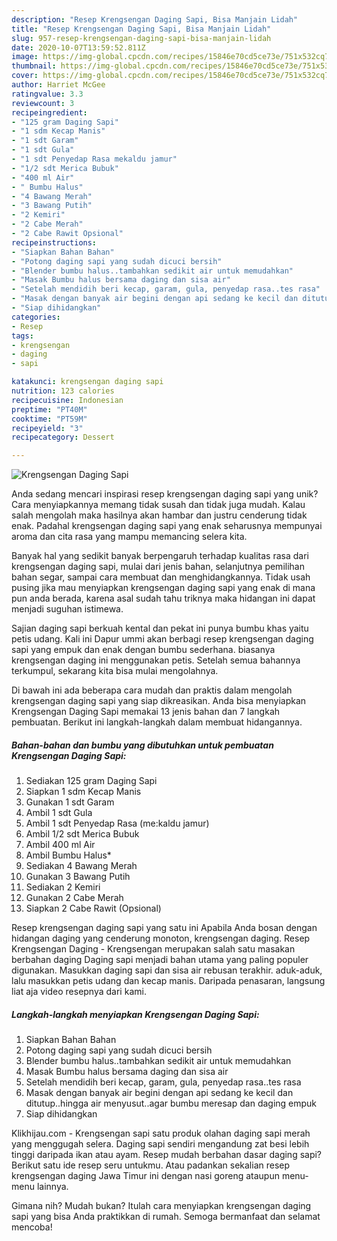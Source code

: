 ```yaml
---
description: "Resep Krengsengan Daging Sapi, Bisa Manjain Lidah"
title: "Resep Krengsengan Daging Sapi, Bisa Manjain Lidah"
slug: 957-resep-krengsengan-daging-sapi-bisa-manjain-lidah
date: 2020-10-07T13:59:52.811Z
image: https://img-global.cpcdn.com/recipes/15846e70cd5ce73e/751x532cq70/krengsengan-daging-sapi-foto-resep-utama.jpg
thumbnail: https://img-global.cpcdn.com/recipes/15846e70cd5ce73e/751x532cq70/krengsengan-daging-sapi-foto-resep-utama.jpg
cover: https://img-global.cpcdn.com/recipes/15846e70cd5ce73e/751x532cq70/krengsengan-daging-sapi-foto-resep-utama.jpg
author: Harriet McGee
ratingvalue: 3.3
reviewcount: 3
recipeingredient:
- "125 gram Daging Sapi"
- "1 sdm Kecap Manis"
- "1 sdt Garam"
- "1 sdt Gula"
- "1 sdt Penyedap Rasa mekaldu jamur"
- "1/2 sdt Merica Bubuk"
- "400 ml Air"
- " Bumbu Halus"
- "4 Bawang Merah"
- "3 Bawang Putih"
- "2 Kemiri"
- "2 Cabe Merah"
- "2 Cabe Rawit Opsional"
recipeinstructions:
- "Siapkan Bahan Bahan"
- "Potong daging sapi yang sudah dicuci bersih"
- "Blender bumbu halus..tambahkan sedikit air untuk memudahkan"
- "Masak Bumbu halus bersama daging dan sisa air"
- "Setelah mendidih beri kecap, garam, gula, penyedap rasa..tes rasa"
- "Masak dengan banyak air begini dengan api sedang ke kecil dan ditutup..hingga air menyusut..agar bumbu meresap dan daging empuk"
- "Siap dihidangkan"
categories:
- Resep
tags:
- krengsengan
- daging
- sapi

katakunci: krengsengan daging sapi 
nutrition: 123 calories
recipecuisine: Indonesian
preptime: "PT40M"
cooktime: "PT59M"
recipeyield: "3"
recipecategory: Dessert

---
```



![Krengsengan Daging Sapi](https://img-global.cpcdn.com/recipes/15846e70cd5ce73e/751x532cq70/krengsengan-daging-sapi-foto-resep-utama.jpg)

Anda sedang mencari inspirasi resep krengsengan daging sapi yang unik? Cara menyiapkannya memang tidak susah dan tidak juga mudah. Kalau salah mengolah maka hasilnya akan hambar dan justru cenderung tidak enak. Padahal krengsengan daging sapi yang enak seharusnya mempunyai aroma dan cita rasa yang mampu memancing selera kita.

Banyak hal yang sedikit banyak berpengaruh terhadap kualitas rasa dari krengsengan daging sapi, mulai dari jenis bahan, selanjutnya pemilihan bahan segar, sampai cara membuat dan menghidangkannya. Tidak usah pusing jika mau menyiapkan krengsengan daging sapi yang enak di mana pun anda berada, karena asal sudah tahu triknya maka hidangan ini dapat menjadi suguhan istimewa.

Sajian daging sapi berkuah kental dan pekat ini punya bumbu khas yaitu petis udang. Kali ini Dapur ummi akan berbagi resep krengsengan daging sapi yang empuk dan enak dengan bumbu sederhana. biasanya krengsengan daging ini menggunakan petis. Setelah semua bahannya terkumpul, sekarang kita bisa mulai mengolahnya.


Di bawah ini ada beberapa cara mudah dan praktis dalam mengolah krengsengan daging sapi yang siap dikreasikan. Anda bisa menyiapkan Krengsengan Daging Sapi memakai 13 jenis bahan dan 7 langkah pembuatan. Berikut ini langkah-langkah dalam membuat hidangannya.

<!--inarticleads1-->

##### Bahan-bahan dan bumbu yang dibutuhkan untuk pembuatan Krengsengan Daging Sapi:

1. Sediakan 125 gram Daging Sapi
1. Siapkan 1 sdm Kecap Manis
1. Gunakan 1 sdt Garam
1. Ambil 1 sdt Gula
1. Ambil 1 sdt Penyedap Rasa (me:kaldu jamur)
1. Ambil 1/2 sdt Merica Bubuk
1. Ambil 400 ml Air
1. Ambil  Bumbu Halus*
1. Sediakan 4 Bawang Merah
1. Gunakan 3 Bawang Putih
1. Sediakan 2 Kemiri
1. Gunakan 2 Cabe Merah
1. Siapkan 2 Cabe Rawit (Opsional)


Resep krengsengan daging sapi yang satu ini Apabila Anda bosan dengan hidangan daging yang cenderung monoton, krengsengan daging. Resep Krengsengan Daging - Krengsengan merupakan salah satu masakan berbahan daging Daging sapi menjadi bahan utama yang paling populer digunakan. Masukkan daging sapi dan sisa air rebusan terakhir. aduk-aduk, lalu masukkan petis udang dan kecap manis. Daripada penasaran, langsung liat aja video resepnya dari kami. 

<!--inarticleads2-->

##### Langkah-langkah menyiapkan Krengsengan Daging Sapi:

1. Siapkan Bahan Bahan
1. Potong daging sapi yang sudah dicuci bersih
1. Blender bumbu halus..tambahkan sedikit air untuk memudahkan
1. Masak Bumbu halus bersama daging dan sisa air
1. Setelah mendidih beri kecap, garam, gula, penyedap rasa..tes rasa
1. Masak dengan banyak air begini dengan api sedang ke kecil dan ditutup..hingga air menyusut..agar bumbu meresap dan daging empuk
1. Siap dihidangkan


Klikhijau.com - Krengsengan sapi satu produk olahan daging sapi merah yang menggugah selera. Daging sapi sendiri mengandung zat besi lebih tinggi daripada ikan atau ayam. Resep mudah berbahan dasar daging sapi? Berikut satu ide resep seru untukmu. Atau padankan sekalian resep krengsengan daging Jawa Timur ini dengan nasi goreng ataupun menu-menu lainnya. 

Gimana nih? Mudah bukan? Itulah cara menyiapkan krengsengan daging sapi yang bisa Anda praktikkan di rumah. Semoga bermanfaat dan selamat mencoba!
